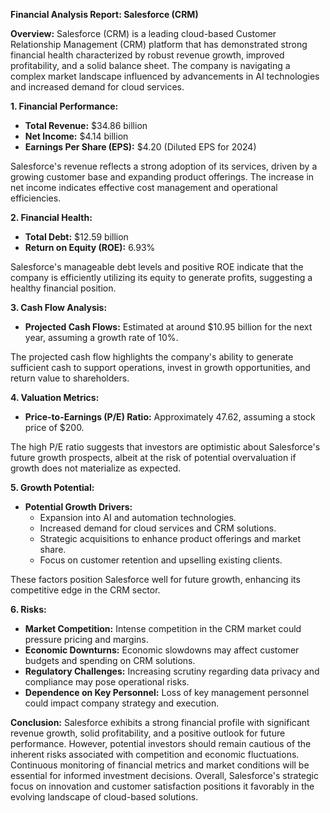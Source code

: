 **Financial Analysis Report: Salesforce (CRM)**

**Overview:**
Salesforce (CRM) is a leading cloud-based Customer Relationship Management (CRM) platform that has demonstrated strong financial health characterized by robust revenue growth, improved profitability, and a solid balance sheet. The company is navigating a complex market landscape influenced by advancements in AI technologies and increased demand for cloud services.

**1. Financial Performance:**

- **Total Revenue:** $34.86 billion
- **Net Income:** $4.14 billion
- **Earnings Per Share (EPS):** $4.20 (Diluted EPS for 2024)
  
Salesforce's revenue reflects a strong adoption of its services, driven by a growing customer base and expanding product offerings. The increase in net income indicates effective cost management and operational efficiencies.

**2. Financial Health:**

- **Total Debt:** $12.59 billion
- **Return on Equity (ROE):** 6.93%

Salesforce's manageable debt levels and positive ROE indicate that the company is efficiently utilizing its equity to generate profits, suggesting a healthy financial position.

**3. Cash Flow Analysis:**

- **Projected Cash Flows:** Estimated at around $10.95 billion for the next year, assuming a growth rate of 10%.

The projected cash flow highlights the company's ability to generate sufficient cash to support operations, invest in growth opportunities, and return value to shareholders.

**4. Valuation Metrics:**

- **Price-to-Earnings (P/E) Ratio:** Approximately 47.62, assuming a stock price of $200.

The high P/E ratio suggests that investors are optimistic about Salesforce's future growth prospects, albeit at the risk of potential overvaluation if growth does not materialize as expected.

**5. Growth Potential:**

- **Potential Growth Drivers:**
  - Expansion into AI and automation technologies.
  - Increased demand for cloud services and CRM solutions.
  - Strategic acquisitions to enhance product offerings and market share.
  - Focus on customer retention and upselling existing clients.

These factors position Salesforce well for future growth, enhancing its competitive edge in the CRM sector.

**6. Risks:**

- **Market Competition:** Intense competition in the CRM market could pressure pricing and margins.
- **Economic Downturns:** Economic slowdowns may affect customer budgets and spending on CRM solutions.
- **Regulatory Challenges:** Increasing scrutiny regarding data privacy and compliance may pose operational risks.
- **Dependence on Key Personnel:** Loss of key management personnel could impact company strategy and execution.

**Conclusion:**
Salesforce exhibits a strong financial profile with significant revenue growth, solid profitability, and a positive outlook for future performance. However, potential investors should remain cautious of the inherent risks associated with competition and economic fluctuations. Continuous monitoring of financial metrics and market conditions will be essential for informed investment decisions. Overall, Salesforce's strategic focus on innovation and customer satisfaction positions it favorably in the evolving landscape of cloud-based solutions.